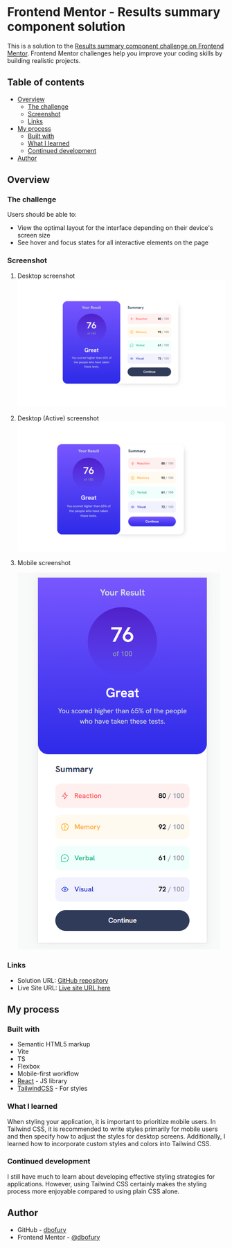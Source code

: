 # Frontend Mentor - Results summary component solution

This is a solution to the [Results summary component challenge on Frontend Mentor](https://www.frontendmentor.io/challenges/results-summary-component-CE_K6s0maV). Frontend Mentor challenges help you improve your coding skills by building realistic projects.

## Table of contents

- [Overview](#overview)
  - [The challenge](#the-challenge)
  - [Screenshot](#screenshot)
  - [Links](#links)
- [My process](#my-process)
  - [Built with](#built-with)
  - [What I learned](#what-i-learned)
  - [Continued development](#continued-development)
- [Author](#author)

## Overview

### The challenge

Users should be able to:

- View the optimal layout for the interface depending on their device's screen size
- See hover and focus states for all interactive elements on the page

### Screenshot

1. Desktop screenshot
   ![Desktop](./screenshots/Desktop.PNG)
2. Desktop (Active) screenshot
   ![Desktop](./screenshots/Desktop-Active.PNG)
3. Mobile screenshot

   ![Desktop](./screenshots/Mobile.PNG)

### Links

- Solution URL: [GitHub repository](https://github.com/DBoFury/results-summary-component)
- Live Site URL: [Live site URL here](https://dbofury.github.io/results-summary-component/)

## My process

### Built with

- Semantic HTML5 markup
- Vite
- TS
- Flexbox
- Mobile-first workflow
- [React](https://reactjs.org/) - JS library
- [TailwindCSS](https://tailwindcss.com/) - For styles

### What I learned

When styling your application, it is important to prioritize mobile users. In Tailwind CSS, it is recommended to write styles primarily for mobile users and then specify how to adjust the styles for desktop screens. Additionally, I learned how to incorporate custom styles and colors into Tailwind CSS.

### Continued development

I still have much to learn about developing effective styling strategies for applications. However, using Tailwind CSS certainly makes the styling process more enjoyable compared to using plain CSS alone.

## Author

- GitHub - [dbofury](https://github.com/DBoFury)
- Frontend Mentor - [@dbofury](https://www.frontendmentor.io/profile/frikol3000)
